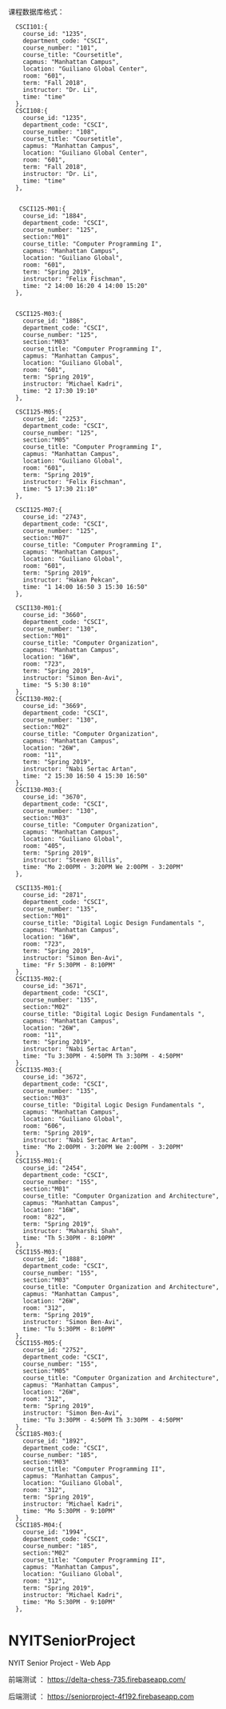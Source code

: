 课程数据库格式：

      CSCI101:{
        course_id: "1235",
        department_code: "CSCI",
        course_number: "101",
        course_title: "Coursetitle",
        capmus: "Manhattan Campus",
        location: "Guiliano Global Center",
        room: "601",
        term: "Fall 2018",
        instructor: "Dr. Li",
        time: "time"
      },
      CSCI108:{
        course_id: "1235",
        department_code: "CSCI",
        course_number: "108",
        course_title: "Coursetitle",
        capmus: "Manhattan Campus",
        location: "Guiliano Global Center",
        room: "601",
        term: "Fall 2018",
        instructor: "Dr. Li",
        time: "time"
      },
      
      
       CSCI125-M01:{
        course_id: "1884",
        department_code: "CSCI",
        course_number: "125",
        section:"M01"
        course_title: "Computer Programming I",
        capmus: "Manhattan Campus",
        location: "Guiliano Global",
        room: "601",
        term: "Spring 2019",
        instructor: "Felix Fischman",
        time: "2 14:00 16:20 4 14:00 15:20"
      },
      
      
      CSCI125-M03:{
        course_id: "1886",
        department_code: "CSCI",
        course_number: "125",
        section:"M03"
        course_title: "Computer Programming I",
        capmus: "Manhattan Campus",
        location: "Guiliano Global",
        room: "601",
        term: "Spring 2019",
        instructor: "Michael Kadri",
        time: "2 17:30 19:10"
      },
      
      CSCI125-M05:{
        course_id: "2253",
        department_code: "CSCI",
        course_number: "125",
        section:"M05"
        course_title: "Computer Programming I",
        capmus: "Manhattan Campus",
        location: "Guiliano Global",
        room: "601",
        term: "Spring 2019",
        instructor: "Felix Fischman",
        time: "5 17:30 21:10"
      },
      
      CSCI125-M07:{
        course_id: "2743",
        department_code: "CSCI",
        course_number: "125",
        section:"M07"
        course_title: "Computer Programming I",
        capmus: "Manhattan Campus",
        location: "Guiliano Global",
        room: "601",
        term: "Spring 2019",
        instructor: "Hakan Pekcan",
        time: "1 14:00 16:50 3 15:30 16:50"
      },
      
      CSCI130-M01:{
        course_id: "3660",
        department_code: "CSCI",
        course_number: "130",
        section:"M01"
        course_title: "Computer Organization",
        capmus: "Manhattan Campus",
        location: "16W",
        room: "723",
        term: "Spring 2019",
        instructor: "Simon Ben-Avi",
        time: "5 5:30 8:10"
      },
      CSCI130-M02:{
        course_id: "3669",
        department_code: "CSCI",
        course_number: "130",
        section:"M02"
        course_title: "Computer Organization",
        capmus: "Manhattan Campus",
        location: "26W",
        room: "11",
        term: "Spring 2019",
        instructor: "Nabi Sertac Artan",
        time: "2 15:30 16:50 4 15:30 16:50"
      },
      CSCI130-M03:{
        course_id: "3670",
        department_code: "CSCI",
        course_number: "130",
        section:"M03"
        course_title: "Computer Organization",
        capmus: "Manhattan Campus",
        location: "Guiliano Global",
        room: "405",
        term: "Spring 2019",
        instructor: "Steven Billis",
        time: "Mo 2:00PM - 3:20PM We 2:00PM - 3:20PM"
      },
      
      CSCI135-M01:{
        course_id: "2871",
        department_code: "CSCI",
        course_number: "135",
        section:"M01"
        course_title: "Digital Logic Design Fundamentals ",
        capmus: "Manhattan Campus",
        location: "16W",
        room: "723",
        term: "Spring 2019",
        instructor: "Simon Ben-Avi",
        time: "Fr 5:30PM - 8:10PM"
      },
      CSCI135-M02:{
        course_id: "3671",
        department_code: "CSCI",
        course_number: "135",
        section:"M02"
        course_title: "Digital Logic Design Fundamentals ",
        capmus: "Manhattan Campus",
        location: "26W",
        room: "11",
        term: "Spring 2019",
        instructor: "Nabi Sertac Artan",
        time: "Tu 3:30PM - 4:50PM Th 3:30PM - 4:50PM"
      },
      CSCI135-M03:{
        course_id: "3672",
        department_code: "CSCI",
        course_number: "135",
        section:"M03"
        course_title: "Digital Logic Design Fundamentals ",
        capmus: "Manhattan Campus",
        location: "Guiliano Global",
        room: "606",
        term: "Spring 2019",
        instructor: "Nabi Sertac Artan",
        time: "Mo 2:00PM - 3:20PM We 2:00PM - 3:20PM"
      },
      CSCI155-M01:{
        course_id: "2454",
        department_code: "CSCI",
        course_number: "155",
        section:"M01"
        course_title: "Computer Organization and Architecture",
        capmus: "Manhattan Campus",
        location: "16W",
        room: "822",
        term: "Spring 2019",
        instructor: "Maharshi Shah",
        time: "Th 5:30PM - 8:10PM"
      },
      CSCI155-M03:{
        course_id: "1888",
        department_code: "CSCI",
        course_number: "155",
        section:"M03"
        course_title: "Computer Organization and Architecture",
        capmus: "Manhattan Campus",
        location: "26W",
        room: "312",
        term: "Spring 2019",
        instructor: "Simon Ben-Avi",
        time: "Tu 5:30PM - 8:10PM"
      },
      CSCI155-M05:{
        course_id: "2752",
        department_code: "CSCI",
        course_number: "155",
        section:"M05"
        course_title: "Computer Organization and Architecture",
        capmus: "Manhattan Campus",
        location: "26W",
        room: "312",
        term: "Spring 2019",
        instructor: "Simon Ben-Avi",
        time: "Tu 3:30PM - 4:50PM Th 3:30PM - 4:50PM"
      },
      CSCI185-M03:{
        course_id: "1892",
        department_code: "CSCI",
        course_number: "185",
        section:"M03"
        course_title: "Computer Programming II",
        capmus: "Manhattan Campus",
        location: "Guiliano Global",
        room: "312",
        term: "Spring 2019",
        instructor: "Michael Kadri",
        time: "Mo 5:30PM - 9:10PM"
      },
      CSCI185-M04:{
        course_id: "1994",
        department_code: "CSCI",
        course_number: "185",
        section:"M02"
        course_title: "Computer Programming II",
        capmus: "Manhattan Campus",
        location: "Guiliano Global",
        room: "312",
        term: "Spring 2019",
        instructor: "Michael Kadri",
        time: "Mo 5:30PM - 9:10PM"
      },
      
      
      
      
      

# NYITSeniorProject
NYIT Senior Project - Web App

前端测试 ： https://delta-chess-735.firebaseapp.com/

后端测试 ： https://seniorproject-4f192.firebaseapp.com
